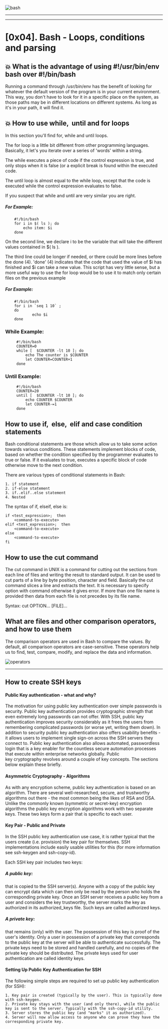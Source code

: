 ![bash](https://blog.desdelinux.net/wp-content/uploads/2019/01/bash-logo.jpg.webp)
___
___

# [0x04]. Bash - Loops, conditions and parsing


## :boom: What is the advantage of using #!/usr/bin/env bash over #!/bin/bash

Running a command through /usr/bin/env has the benefit of looking for whatever the default version of the program is in your current environment.
This way, you don't have to look for it in a specific place on the system, as those paths may be in different locations on different systems. As long as it's in your path, it will find it.


## :boom: How to use while,  until and for loops

In this section you'll find for, while and until loops.

The for loop is a little bit different from other programming languages. Basically, it let's you iterate over a series of 'words' within a string.

The while executes a piece of code if the control expression is true, and only stops when it is false (or a explicit break is found within the executed code.

The until loop is almost equal to the while loop, except that the code is executed while the control expression evaluates to false.

If you suspect that while and until are very similar you are right.

##### For Example:

        #!/bin/bash
        for i in $( ls ); do
            echo item: $i
        done


On the second line, we declare i to be the variable that will take the different values contained in $( ls ).

The third line could be longer if needed, or there could be more lines before the done (4).
'done' (4) indicates that the code that used the value of $i has finished and $i can take a new value.
This script has very little sense, but a more useful way to use the for loop would be to use it to match only certain files on the previous example

##### For Example:

        #!/bin/bash
        for i in `seq 1 10` ;
        do
                echo $i
        done

### While Example:

         #!/bin/bash
         COUNTER=0
         while [  $COUNTER -lt 10 ]; do
             echo The counter is $COUNTER
             let COUNTER=COUNTER+1
         done

### Until Example:

         #!/bin/bash
         COUNTER=20
         until [  $COUNTER -lt 10 ]; do
             echo COUNTER $COUNTER
             let COUNTER-=1
         done

## How to use if,  else,  elif and case condition statements

Bash conditional statements are those which allow us to take some action towards various conditions. These statements implement blocks of code, based on whether the condition specified by the programmer evaluates to true or false. If it evaluates to true, executes a specific block of code otherwise move to the next condition.

There are various types of conditional statements in Bash:

    1. if statement
    2. if-else statement
    3. if..elif..else statement
    4. Nested

The syntax of if, elseif, else is:

    if <test_expression>;  then
        <command-to-execute>
    elif <test_expression>;  then
        <command-to-execute>
    else
        <command-to-execute>
    fi

## How to use the cut command

The cut command in UNIX is a command for cutting out the sections from each line of files and writing the result to standard output. It can be used to cut parts of a line by byte position, character and field. Basically the cut command slices a line and extracts the text. It is necessary to specify option with command otherwise it gives error. If more than one file name is provided then data from each file is not precedes by its file name.

Syntax:
    cut OPTION... [FILE]...


## What are files and other comparison operators, and how to use them

The comparison operators are used in Bash to compare the values. By default, all comparison operators are case-sensitive. These operators help us to find, test, compare, modify, and replace the data and information.

![operators](https://static.javatpoint.com/tutorial/powershell/images/powershell-comparison-operators.png)

___

## How to create SSH keys

#### Public Key authentication - what and why?

The motivation for using public key authentication over simple passwords is security. Public key authentication provides cryptographic strength that even extremely long passwords can not offer. With SSH, public key authentication improves security considerably as it frees the users from remembering complicated passwords (or worse yet, writing them down).
In addition to security public key authentication also offers usability benefits - it allows users to implement single sign-on across the SSH servers they connect to. Public key authentication also allows automated, passwordless login that is a key enabler for the countless secure automation processes that execute within enterprise networks globally.
Public key cryptography revolves around a couple of key concepts. The sections below explain these briefly.
#### Asymmetric Cryptography - Algorithms
As with any encryption scheme, public key authentication is based on an algorithm. There are several well-researched, secure, and trustworthy algorithms out there - the most common being the likes of RSA and DSA. Unlike the commonly known (symmetric or secret-key) encryption algorithms the public key encryption algorithms work with two separate keys. These two keys form a pair that is specific to each user.

#### Key Pair - Public and Private

In the SSH public key authentication use case, it is rather typical that the users create (i.e. provision) the key pair for themselves. SSH implementations include easily usable utilities for this (for more information see ssh-keygen and ssh-copy-id).

Each SSH key pair includes two keys:

##### A public key: 

that is copied to the SSH server(s). Anyone with a copy of the public key can encrypt data which can then only be read by the person who holds the corresponding private key. Once an SSH server receives a public key from a user and considers the key trustworthy, the server marks the key as authorized in its authorized_keys file. Such keys are called authorized keys.

##### A private key: 

that remains (only) with the user. The possession of this key is proof of the user's identity. Only a user in possession of a private key that corresponds to the public key at the server will be able to authenticate successfully. The private keys need to be stored and handled carefully, and no copies of the private key should be distributed. The private keys used for user authentication are called identity keys.

#### Setting Up Public Key Authentication for SSH

The following simple steps are required to set up public key authentication (for SSH):

    1. Key pair is created (typically by the user). This is typically done with ssh-keygen.
    2. Private key stays with the user (and only there), while the public key is sent to the server. Typically with the ssh-copy-id utility.
    3. Server stores the public key (and "marks" it as authorized).
    4. Server will now allow access to anyone who can prove they have the corresponding private key.
